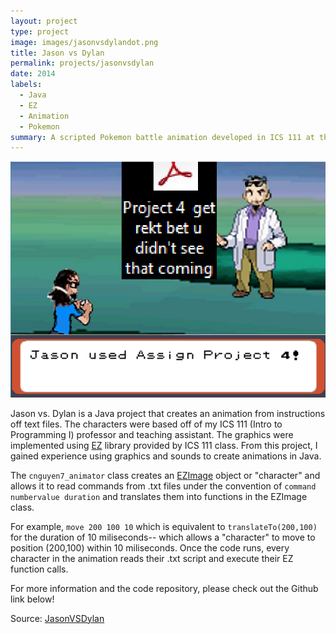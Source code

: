 ```yaml
---
layout: project
type: project
image: images/jasonvsdylandot.png
title: Jason vs Dylan
permalink: projects/jasonvsdylan
date: 2014
labels:
  - Java
  - EZ
  - Animation
  - Pokemon
summary: A scripted Pokemon battle animation developed in ICS 111 at the University of Hawaii at Manoa.
---
```

<img src="../images/ani3.PNG" width="600" length="400" >

Jason vs. Dylan is a Java project that creates an animation from instructions off text files. The characters were based off of my ICS 111 (Intro to Programming I) professor and teaching assistant. The graphics were implemented using [EZ](http://www2.hawaii.edu/~dylank/ics111/) library provided by ICS 111 class. From this project, I gained experience using graphics and sounds to create animations in Java.

The ``cnguyen7_animator`` class creates an [EZImage](http://www2.hawaii.edu/~dylank/ics111/doc/) object or "character" and allows it to read commands from .txt files under the convention of ``command numbervalue duration`` and translates them into functions in the EZImage class.

For example, ``move 200 100 10`` which is equivalent to ``translateTo(200,100)`` for the duration of 10 miliseconds-- which allows a "character" to move to position (200,100) within 10 miliseconds. Once the code runs, every character in the animation reads their .txt script and execute their EZ function calls. 

For more information and the code repository, please check out the Github link below! 
 
Source: <a href="https://github.com/chrisnguyenhi/JasonVSDylan"><i class="large github icon"></i>JasonVSDylan</a>
